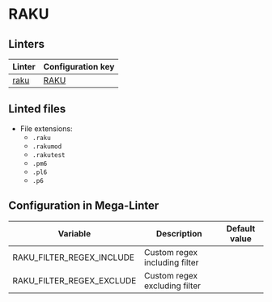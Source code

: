 <!-- markdownlint-disable MD003 MD020 MD033 MD041 -->
<!-- Generated by .automation/build.py, please do not update manually -->
<!-- Instead, update descriptor file at https://github.com/nvuillam/mega-linter/tree/master/megalinter/descriptors/raku.yml -->
# RAKU

## Linters

| Linter               | Configuration key    |
|----------------------|----------------------|
| [raku](raku_raku.md) | [RAKU](raku_raku.md) |

## Linted files

- File extensions:
  - `.raku`
  - `.rakumod`
  - `.rakutest`
  - `.pm6`
  - `.pl6`
  - `.p6`

## Configuration in Mega-Linter

| Variable                  | Description                   | Default value |
|---------------------------|-------------------------------|---------------|
| RAKU_FILTER_REGEX_INCLUDE | Custom regex including filter |               |
| RAKU_FILTER_REGEX_EXCLUDE | Custom regex excluding filter |               |

